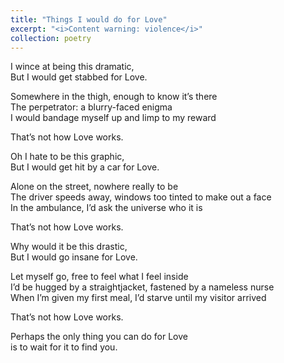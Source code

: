 ```yaml
---
title: "Things I would do for Love"
excerpt: "<i>Content warning: violence</i>"
collection: poetry
---
```

I wince at being this dramatic,  
But I would get stabbed for Love.  

Somewhere in the thigh, enough to know it’s there  
The perpetrator: a blurry-faced enigma  
I would bandage myself up and limp to my reward  

That’s not how Love works.  

Oh I hate to be this graphic,  
But I would get hit by a car for Love.  

Alone on the street, nowhere really to be  
The driver speeds away, windows too tinted to make out a face  
In the ambulance, I’d ask the universe who it is

That’s not how Love works.

Why would it be this drastic,  
But I would go insane for Love.

Let myself go, free to feel what I feel inside  
I’d be hugged by a straightjacket, fastened by a nameless nurse  
When I’m given my first meal, I’d starve until my visitor arrived

That’s not how Love works.

Perhaps the only thing you can do for Love  
is to wait for it to find you.
